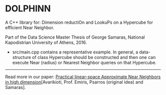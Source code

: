 # DOLPHINN
A C++ library for: Dimension reductiOn and LookuPs on a Hypercube for effIcient Near Neighbor.

Part of the Data Science Master Thesis of George Samaras, National Kapodistrian University of Athens, 2016.

* src/main.cpp contains a representative example. In general, a data-structure of class Hypercube should be constructed and then one can execute Near (radius) or Nearest Neighbor queries on that Hypercube.


---

Read more in our paper: [Practical linear-space Approximate Near Neighbors in high dimension](https://arxiv.org/pdf/1612.07405.pdf)[Avarikioti, Prof. Emiris, Psarros (original idea) and Samaras].
